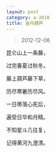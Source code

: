 ```yaml
---
layout: post
category: a-2010
title: 金丹葫芦
---
```


> 2012-12-06

昆仑山上一条藤，

过完春夏过秋冬。

藤上葫芦藤下草，

历尽寒暑历尽风。

一日蒂落心死后，

遍受日华和月精。

不知星斗几往复，

记得黄河九澄清。